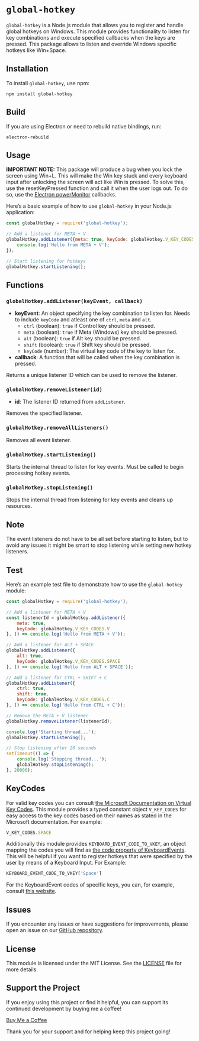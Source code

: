 # `global-hotkey`

`global-hotkey` is a Node.js module that allows you to register and handle global hotkeys on Windows. This module provides functionality to listen for key combinations and execute
specified callbacks when the keys are pressed. This package allows to listen and override Windows specific hotkeys like Win+Space.

## Installation

To install `global-hotkey`, use npm:

```shell
npm install global-hotkey
```

## Build

If you are using Electron or need to rebuild native bindings, run:

```shell
electron-rebuild
```

## Usage

**IMPORTANT NOTE:** This package will produce a bug when you lock the screen using Win+L. This will make the Win key stuck and every keyboard input after unlocking the screen will act like Win is pressed. To solve this, use the resetKeyPressed function and call it when the user logs out. To do so, use the [Electron powerMonitor](https://www.electronjs.org/de/docs/latest/api/power-monitor) callbacks.

Here’s a basic example of how to use `global-hotkey` in your Node.js application:

```js
const globalHotkey = require('global-hotkey');

// Add a listener for META + V
globalHotkey.addListener({meta: true, keyCode: globalHotkey.V_KEY_CODES.V}, () => {
    console.log('Hello from META + V');
});

// Start listening for hotkeys
globalHotkey.startListening();
```

## Functions

### `globalHotkey.addListener(keyEvent, callback)`

- **keyEvent**: An object specifying the key combination to listen for. Needs to include `keyCode` and atleast one of `ctrl`, `meta` and `alt`.
    - `ctrl` (boolean): `true` if Control key should be pressed.
    - `meta` (boolean): `true` if Meta (Windows) key should be pressed.
    - `alt` (boolean): `true` if Alt key should be pressed.
    - `shift` (boolean): `true` if Shift key should be pressed.
    - `keyCode` (number): The virtual key code of the key to listen for.
- **callback**: A function that will be called when the key combination is pressed.

Returns a unique listener ID which can be used to remove the listener.

### `globalHotkey.removeListener(id)`

- **id**: The listener ID returned from `addListener`.

Removes the specified listener.

### `globalHotkey.removeAllListeners()`

Removes all event listener.

### `globalHotkey.startListening()`

Starts the internal thread to listen for key events. Must be called to begin processing hotkey events.

### `globalHotkey.stopListening()`

Stops the internal thread from listening for key events and cleans up resources.

## Note

The event listeners do not have to be all set before starting to listen, but to avoid any issues it might be smart to stop listening while setting new hotkey listeners.

## Test

Here’s an example test file to demonstrate how to use the `global-hotkey` module:

```js
const globalHotkey = require('global-hotkey');

// Add a listener for META + V
const listenerId = globalHotkey.addListener({
    meta: true,
    keyCode: globalHotkey.V_KEY_CODES.V
}, () => console.log('Hello from META + V'));

// Add a listener for ALT + SPACE
globalHotkey.addListener({
    alt: true,
    keyCode: globalHotkey.V_KEY_CODES.SPACE
}, () => console.log('Hello from ALT + SPACE'));

// Add a listener for CTRL + SHIFT + C
globalHotkey.addListener({
    ctrl: true,
    shift: true,
    keyCode: globalHotkey.V_KEY_CODES.C
}, () => console.log('Hello from CTRL + C'));

// Remove the META + V listener
globalHotkey.removeListener(listenerId);

console.log('Starting thread...');
globalHotkey.startListening();

// Stop listening after 20 seconds
setTimeout(() => {
    console.log('Stopping thread...');
    globalHotkey.stopListening();
}, 20000);
```

## KeyCodes

For valid key codes you can consult [the Microsoft Documentation on Virtual Key Codes](https://learn.microsoft.com/en-us/windows/win32/inputdev/virtual-key-codes). This module
provides a typed constant object `V_KEY_CODES` for easy access to the key codes based on their names as stated in the Microsoft documentation. For example:

```js
V_KEY_CODES.SPACE
```

Additionally this module provides `KEYBOARD_EVENT_CODE_TO_VKEY`, an object mapping the codes you will find
as [the code property of KeyboardEvents](https://developer.mozilla.org/en-US/docs/Web/API/KeyboardEvent/code). This will be helpful if you want to register hotkeys that were
specified by the user by means of a Keyboard Input. For Example:

```js
KEYBOARD_EVENT_CODE_TO_VKEY['Space']
```

For the KeyboardEvent codes of specific keys, you can, for example, consult [this website](https://www.toptal.com/developers/keycode).

## Issues

If you encounter any issues or have suggestions for improvements, please open an issue on our [GitHub repository](https://github.com/muelphil/global-hotkey/issues).

## License

This module is licensed under the MIT License. See the [LICENSE](LICENSE) file for more details.

## Support the Project

If you enjoy using this project or find it helpful, you can support its continued development by buying me a coffee!

[Buy Me a Coffee](https://www.paypal.com/donate/?hosted_button_id=GH3HD9DSQ3US8)

Thank you for your support and for helping keep this project going!

